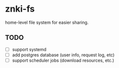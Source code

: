 # znki-fs

home-level file system for easier sharing.

## TODO

- [ ] support systemd
- [ ] add postgres database (user info, request log, etc)
- [ ] support scheduler jobs (download resources, etc.)